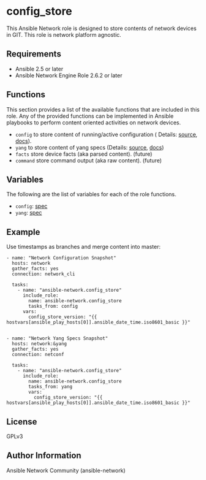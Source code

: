 # config_store

This Ansible Network role is designed to store contents of network devices in GIT.
This role is network platform agnostic.

## Requirements

* Ansible 2.5 or later
* Ansible Network Engine Role 2.6.2 or later

## Functions

This section provides a list of the available functions that are included in this role.
Any of the provided functions can be implemented in Ansible playbooks to perform content oriented activities on network devices.

* `config` to store content of running/active configuration ( Details: [source](https://github.com/ansible-network/config_store/blob/devel/tasks/config.yaml), [docs](https://github.com/ansible-network/config_store/blob/devel/docs/tasks/config.md)).
* `yang` to store content of yang specs (Details:  [source](https://github.com/ansible-network/config_store/blob/devel/tasks/yang_spec.yaml), [docs](https://github.com/ansible-network/config_store/blob/devel/docs/tasks/yang.md))
* `facts` store device facts (aka parsed content). (future)
* `command` store command output (aka raw content). (future)

## Variables

The following are the list of variables for each of the role functions.

* `config`: [spec](https://github.com/ansible-network/yang/blob/devel/meta/config_spec.yaml)
* `yang`: [spec](https://github.com/ansible-network/yang/blob/devel/meta/yang_spec.yaml)

## Example

Use timestamps as branches and merge content into master:

```
- name: "Network Configuration Snapshot"
  hosts: network
  gather_facts: yes
  connection: network_cli

  tasks:
    - name: "ansible-network.config_store"
      include_role:
        name: ansible-network.config_store
        tasks_from: config
      vars:
        config_store_version: "{{ hostvars[ansible_play_hosts[0]].ansible_date_time.iso8601_basic }}"


- name: "Network Yang Specs Snapshot"
  hosts: network:&yang
  gather_facts: yes
  connection: netconf

  tasks:
    - name: "ansible-network.config_store"
      include_role:
        name: ansible-network.config_store
        tasks_from: yang
        vars:
          config_store_version: "{{ hostvars[ansible_play_hosts[0]].ansible_date_time.iso8601_basic }}"

```

## License

GPLv3

## Author Information

Ansible Network Community (ansible-network)
